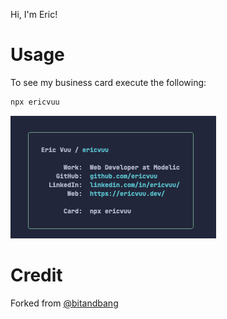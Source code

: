 Hi, I'm Eric!

# Usage

To see my business card execute the following:

```bash
npx ericvuu
```

![ScreenShot](/screenshots/screenshot.png)

# Credit

Forked from [@bitandbang](https://twitter.com/bitandbang/status/1075473070368919552)
